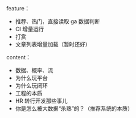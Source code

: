 feature：

- 推荐、热门，直接读取 ga 数据判断
- CI 增量运行
- 打赏
- 文章列表增量加载（暂时还好）

content：

- 数据、概率、流
- 为什么玩平台
- 为什么玩闭环
- 工程的本质
- HR 转行开发那些事儿
- 你是怎么被大数据“杀熟”的？（推荐系统的本质）
